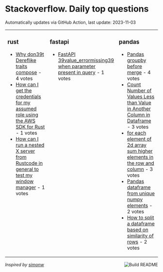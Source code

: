 # Stackoverflow. Daily top questions 

Automatically updates via GitHub Action, last update: <!-- date starts -->2023-11-03<!-- date ends -->


<table><tr><td valign="top" width="33%">

### rust
<!-- rust starts -->
* [Why don39t Dereflike traits compose](https://stackoverflow.com/questions/77406763/why-dont-deref-like-traits-compose) - 4 votes
* [How can I get the credentials for my assumed role using the AWS SDK for Rust](https://stackoverflow.com/questions/77412043/how-can-i-get-the-credentials-for-my-assumed-role-using-the-aws-sdk-for-rust) - 1 votes
* [How can I run a nested X server from Rustcode in general to test my window manager](https://stackoverflow.com/questions/77407120/how-can-i-run-a-nested-x-server-from-rust-code-in-general-to-test-my-window-ma) - 1 votes
<!-- rust ends -->
</td><td valign="top" width="34%">


### fastapi
<!-- fastapi starts -->
* [FastAPI 39value_errormissing39 when parameter present in query](https://stackoverflow.com/questions/77414316/fastapi-value-error-missing-when-parameter-present-in-query) - 1 votes
<!-- fastapi ends -->
</td><td valign="top" width="34%">


### pandas
<!-- pandas starts -->
* [Pandas groupby before merge](https://stackoverflow.com/questions/77414942/pandas-groupby-before-merge) - 4 votes
* [Count Number of Values Less than Value in Another Column in Dataframe](https://stackoverflow.com/questions/77412205/count-number-of-values-less-than-value-in-another-column-in-dataframe) - 3 votes
* [for each element of 2d array sum higher elements in the row and column](https://stackoverflow.com/questions/77418144/for-each-element-of-2d-array-sum-higher-elements-in-the-row-and-column) - 3 votes
* [Pandas dataframe from unique numpy elements](https://stackoverflow.com/questions/77412437/pandas-dataframe-from-unique-numpy-elements) - 2 votes
* [How to split a dataframe based on similarity of rows](https://stackoverflow.com/questions/77406828/how-to-split-a-dataframe-based-on-similarity-of-rows) - 2 votes
<!-- pandas ends -->
</td></tr></table>

<a href="https://github.com/hp0404/hp0404/actions"><img src="https://github.com/hp0404/hp0404/workflows/Build%20README/badge.svg" align="right" alt="Build README"></a> <p>*Inspired by  [simonw](https://github.com/simonw/simonw)*</p>
